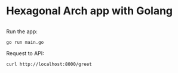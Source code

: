 # Hexagonal Arch app with Golang

##

Run the app:

```
go run main.go
```

Request to API:

```
curl http://localhost:8000/greet
```
